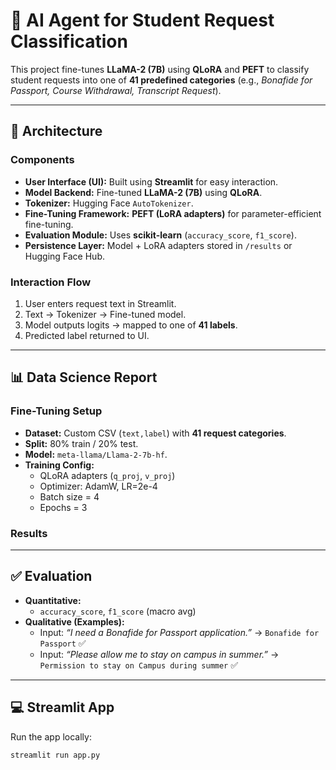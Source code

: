 # 🧠 AI Agent for Student Request Classification  

This project fine-tunes **LLaMA-2 (7B)** using **QLoRA** and **PEFT** to classify student requests into one of **41 predefined categories** (e.g., *Bonafide for Passport, Course Withdrawal, Transcript Request*).  

---

## 📌 Architecture  

### Components  
- **User Interface (UI):** Built using **Streamlit** for easy interaction.  
- **Model Backend:** Fine-tuned **LLaMA-2 (7B)** using **QLoRA**.  
- **Tokenizer:** Hugging Face `AutoTokenizer`.  
- **Fine-Tuning Framework:** **PEFT (LoRA adapters)** for parameter-efficient fine-tuning.  
- **Evaluation Module:** Uses **scikit-learn** (`accuracy_score`, `f1_score`).  
- **Persistence Layer:** Model + LoRA adapters stored in `/results` or Hugging Face Hub.  

### Interaction Flow  
1. User enters request text in Streamlit.  
2. Text → Tokenizer → Fine-tuned model.  
3. Model outputs logits → mapped to one of **41 labels**.  
4. Predicted label returned to UI.  

---

## 📊 Data Science Report  

### Fine-Tuning Setup  
- **Dataset:** Custom CSV (`text,label`) with **41 request categories**.  
- **Split:** 80% train / 20% test.  
- **Model:** `meta-llama/Llama-2-7b-hf`.  
- **Training Config:**  
  - QLoRA adapters (`q_proj`, `v_proj`)  
  - Optimizer: AdamW, LR=2e-4  
  - Batch size = 4  
  - Epochs = 3  

### Results  
 

---

## ✅ Evaluation  

- **Quantitative:**  
  - `accuracy_score`, `f1_score` (macro avg)  
- **Qualitative (Examples):**  
  - Input: *“I need a Bonafide for Passport application.”* → `Bonafide for Passport` ✅  
  - Input: *“Please allow me to stay on campus in summer.”* → `Permission to stay on Campus during summer` ✅  

---

## 💻 Streamlit App  

Run the app locally:  

```bash
streamlit run app.py

